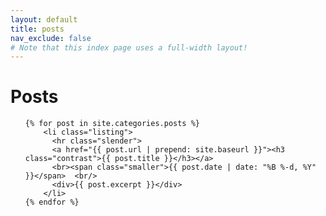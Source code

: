 ```yaml
---
layout: default
title: posts
nav_exclude: false
# Note that this index page uses a full-width layout!
---
```

  <h1 class="content-listing-header sans">Posts</h1>
  <ul class="content-listing ">

    {% for post in site.categories.posts %}      
        <li class="listing">
          <hr class="slender">
          <a href="{{ post.url | prepend: site.baseurl }}"><h3 class="contrast">{{ post.title }}</h3></a>
          <br><span class="smaller">{{ post.date | date: "%B %-d, %Y" }}</span>  <br/>
          <div>{{ post.excerpt }}</div> 
        </li>
    {% endfor %}
  </ul>
